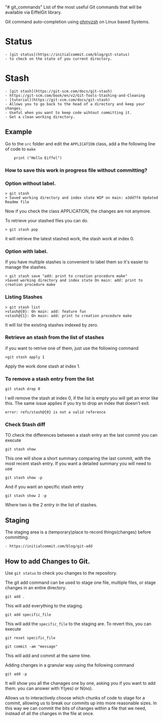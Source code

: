 "# git_commands" 
List of the most useful Git commands that will be available via EiffelGit library.

Git command auto-completion using [ohmyzsh](https://github.com/ohmyzsh/ohmyzsh) on Linux based Systems.

# Status
    - [git status](https://initialcommit.com/blog/git-status)
    - to check on the state of you current directory.

# Stash
    - [git stash](https://git-scm.com/docs/git-stash)
    - https://git-scm.com/book/en/v2/Git-Tools-Stashing-and-Cleaning
    - [tutorial](https://git-scm.com/docs/git-stash)
    - Allows you to go back to the head of a directory and keep your changes.
    - Useful when you want to keep code wihtout committing it.
    - Get a clean working directory.

## Example
Go to the `src` folder and edit the `APPLICATION` class, add a the following line of code to `make`

```
    print ("Hello Eiffel")
```

### How to save this work in progress file without committing?

### Option without label.
```
> git stash
> Saved working directory and index state WIP on main: a3dd7f4 Updated Readme file
```

Now if you check the class APPLICATION, the changes are not anymore.

To retrieve your stashed files you can do.
```
> git stash pop
```
it will retrieve the latest stashed work, the stash work at index 0. 

### Option with label.
If you have multiple stashes is convenient to label them so it's easier to manage the stashes.

```
> git stash save "add: print to creation procedure make"
>Saved working directory and index state On main: add: print to creation procedure make
```

### Listing Stashes
```
> git stash list
>stash@{0}: On main: add: feature fun
>stash@{1}: On main: add: print to creation procedure make
```
It will list the existing stashes indexed by zero.

### Retrieve an stash from the list of stashes
if you want to retrive one of them, just use the following command

```
>git stash apply 1
```
Apply the work done stash at index 1.

### To remove a stash entry from the list

```
git stash drop 0
```
I will remove the stash at index 0, if the list is empty you will get an error like this. The same issue applies if you try to drop an index that doesn't exit.
```
error: refs/stash@{0} is not a valid reference
```
### Check Stash diff

TO check the differences between a stash entry an the last commit you can execute

```
git stash show
```
This one will show a short summary comparing the last commit, with the most recent stash entry. If you want a detailed summary you will need to use

```
git stash show -p
```

And if you want an specific stash entry 

```
git stash show 2 -p
```
Where two is the 2 entry in the list of stashes.


## Staging
The staging area is a (temporary)place to record things(changes) before committing.

    - https://initialcommit.com/blog/git-add
## How to add Changes to Git.
Use `git status` to check you changes to the repository.

The git add command can be used to stage one file, multiple files, or stage changes in an entire directory.
```
git add .
```
This will add everything to the staging.

```
git add specific_file
```
This will add the `specific_file` to the staging are.
To revert this, you can execute 
```
git reset specific_file
```
```
git commit -am "message"
```
This will add and commit at the same time.


Adding changes in a granular way using the following command

```
git add -p
```
It will show you all the chanages one by one, asking you if you want to add them. you can answer with Y(yes) or N(no).

Allows us to interactively choose which chunks of code to stage for a commit, allowing us to break our commits up into more reasonable sizes. In this way we can commit the bits of changes within a file that we need, instead of all the changes in the file at once.





